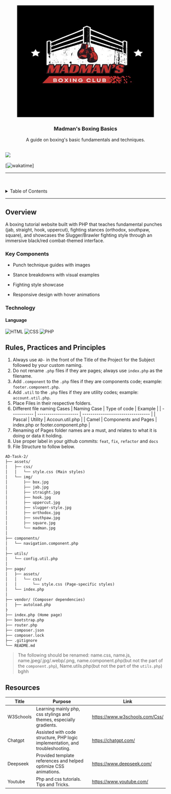 <a name="readme-top">

<br/>

<br />
<div align="center">
  <a href="https://github.com/ANTONIO-JUAN-MIGUEL/AD-Task-1">
  <!-- TODO: If you want to add logo or banner you can add it here -->
    <img src="./assets/img/madman.jpg" alt="Nyebe" width="430" height="350">
  </a>
<!-- TODO: Change Title to the name of the title of your Project -->
  <h3 align="center">Madman's Boxing Basics</h3>
</div>
<!-- TODO: Make a short description -->
<div align="center">
  A guide on boxing's basic fundamentals and techniques.
</div>

<br />

<!-- TODO: Change the zyx-0314 into your github username  -->
<!-- TODO: Change the WD-Template-Project into the same name of your folder -->

![](https://visit-counter.vercel.app/counter.png?page=ANTONIO-JUAN-MIGUEL/AD-Task-2)

[![wakatime](https://wakatime.com/badge/user/60a37343-62b8-470c-9dcd-bde373a43c33/project/51a382ae-2c74-4cdc-a52d-2d6cb7333306.svg)]

---

<br />
<br />

<!-- TODO: If you want to add more layers for your readme -->
<details>
  <summary>Table of Contents</summary>
  <ol>
    <li>
      <a href="#overview">Overview</a>
      <ol>
        <li>
          <a href="#key-components">Key Components</a>
        </li>
        <li>
          <a href="#technology">Technology</a>
        </li>
      </ol>
    </li>
    <li>
      <a href="#rule,-practices-and-principles">Rules, Practices and Principles</a>
    </li>
    <li>
      <a href="#resources">Resources</a>
    </li>
  </ol>
</details>

---

## Overview

<!-- TODO: To be changed -->
<!-- The following are just sample -->

A boxing tutorial website built with PHP that teaches fundamental punches (jab, straight, hook, uppercut), fighting stances (orthodox, southpaw, square), and showcases the Slugger/Brawler fighting style through an immersive black/red combat-themed interface.

### Key Components

<!-- TODO: List of Key Components -->
<!-- The following are just sample -->

- Punch technique guides with images

- Stance breakdowns with visual examples

- Fighting style showcase

- Responsive design with hover animations

### Technology

<!-- TODO: List of Technology Used -->
#### Language
![HTML](https://img.shields.io/badge/HTML-E34F26?style=for-the-badge&logo=html5&logoColor=white)
![CSS](https://img.shields.io/badge/CSS-1572B6?style=for-the-badge&logo=css3&logoColor=white)
![PHP](https://img.shields.io/badge/PHP-777BB4?style=for-the-badge&logo=php&logoColor=white)

## Rules, Practices and Principles

<!-- Do not Change this -->

1. Always use `AD-` in the front of the Title of the Project for the Subject followed by your custom naming.
2. Do not rename `.php` files if they are pages; always use `index.php` as the filename.
3. Add `.component` to the `.php` files if they are components code; example: `footer.component.php`.
4. Add `.util` to the `.php` files if they are utility codes; example: `account.util.php`.
5. Place Files in their respective folders.
6. Different file naming Cases
   | Naming Case | Type of code         | Example                           |
   | ----------- | -------------------- | --------------------------------- |
   | Pascal      | Utility              | Accoun.util.php                   |
   | Camel       | Components and Pages | index.php or footer.component.php |
8. Renaming of Pages folder names are a must, and relates to what it is doing or data it holding.
9. Use proper label in your github commits: `feat`, `fix`, `refactor` and `docs`
10. File Structure to follow below.

```
AD-Task-2/
├── assets/
│   ├── css/
│   │   └── style.css (Main styles)
│   └── img/
│       ├── box.jpg
│       ├── jab.jpg
│       ├── straight.jpg
│       ├── hook.jpg
│       ├── uppercut.jpg
│       ├── slugger-style.jpg
│       ├── orthodox.jpg
│       ├── southpaw.jpg
│       ├── square.jpg
│       └── madman.jpg
│
├── components/
│   └── navigation.component.php
│
├── utils/
│   └── config.util.php
│
├── page/ 
│   ├── assets/
│   │   └── css/
│   │       └── style.css (Page-specific styles)
│   └── index.php
│
├── vendor/ (Composer dependencies)
│   ├── autoload.php
├
├── index.php (Home page)
├── bootstrap.php
├── router.php
├── composer.json
├── composer.lock 
├── .gitignore 
└── README.md
```
> The following should be renamed: name.css, name.js, name.jpeg/.jpg/.webp/.png, name.component.php(but not the part of the `component.php`), Name.utils.php(but not the part of the `utils.php`) bghh

## Resources

<!-- TODO: Add References -->

| Title        | Purpose                                                                       | Link                           |
| ------------ | ----------------------------------------------------------------------------- | ------------------------------ |
| W3Schools    | Learning mainly php, css stylings and themes, especially gradients.           | https://www.w3schools.com/Css/ |
| Chatgpt      | Assisted with code structure, PHP logic implementation, and troubleshooting.  | https://chatgpt.com/           |
| Deepseek     | Provided template references and helped optimize CSS animations.              | https://www.deepseek.com/      |
| Youtube      | Php and css tutorials. Tips and Tricks.                                       | https://www.youtube.com/       |
